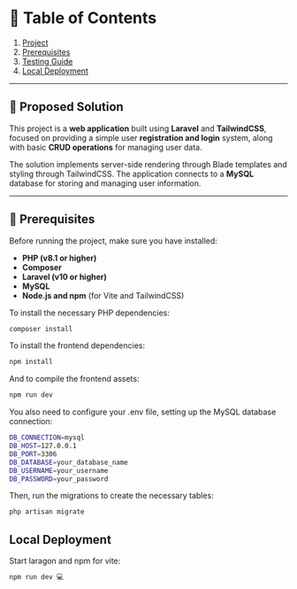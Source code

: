 # 📌 Table of Contents
1. [Project](#-proposed-solution)  
2. [Prerequisites](#-prerequisites)  
3. [Testing Guide](#-testing-guide)  
4. [Local Deployment](#-local-deployment)

---

## 📌 Proposed Solution
This project is a **web application** built using **Laravel** and **TailwindCSS**, focused on providing a simple user **registration and login** system, along with basic **CRUD operations** for managing user data.

The solution implements server-side rendering through Blade templates and styling through TailwindCSS. The application connects to a **MySQL** database for storing and managing user information.

---

## 🔧 Prerequisites
Before running the project, make sure you have installed:

- **PHP (v8.1 or higher)**
- **Composer**
- **Laravel (v10 or higher)**
- **MySQL**
- **Node.js and npm** (for Vite and TailwindCSS)

To install the necessary PHP dependencies:

```sh
composer install
```

To install the frontend dependencies:
```sh
npm install
```
And to compile the frontend assets:

```sh
npm run dev
```
You also need to configure your .env file, setting up the MySQL database connection:

```sh
DB_CONNECTION=mysql
DB_HOST=127.0.0.1
DB_PORT=3306
DB_DATABASE=your_database_name
DB_USERNAME=your_username
DB_PASSWORD=your_password
```
Then, run the migrations to create the necessary tables:
```sh
php artisan migrate
```

## Local Deployment

Start laragon and npm for vite:
```sh
npm run dev 💻
```



